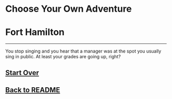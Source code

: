 # Choose Your Own Adventure
# Fort Hamilton
---
You stop singing and you hear that a manager was at the spot you usually sing in public. At least your grades are going up, right?

## [Start Over](../home.md)
## [Back to README](../README.md)